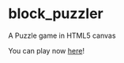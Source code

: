 # block_puzzler
A Puzzle game in HTML5 canvas

You can play now [here](https://penguingpuzzle.netlify.app)!
